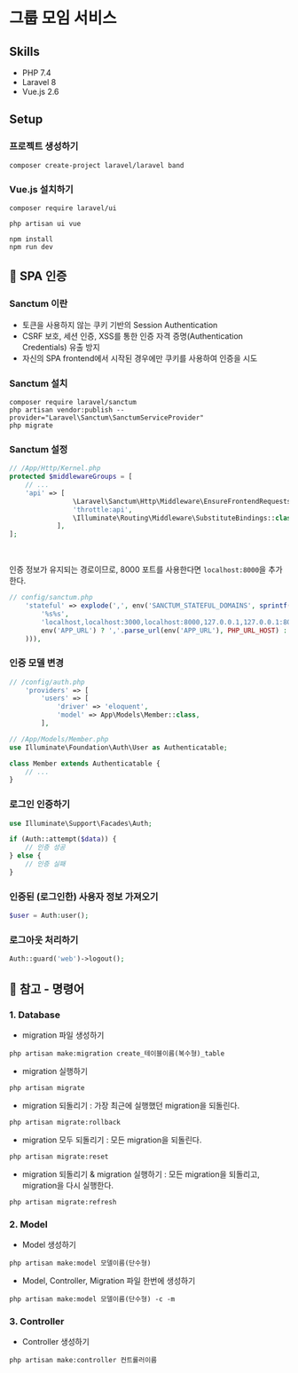 # 그룹 모임 서비스
## Skills
- PHP 7.4
- Laravel 8
- Vue.js 2.6

## Setup
### 프로젝트 생성하기
```
composer create-project laravel/laravel band
```

### Vue.js 설치하기
```
composer require laravel/ui
```

```
php artisan ui vue
```

```
npm install
npm run dev
```

## :memo: SPA 인증
### Sanctum 이란
- 토큰을 사용하지 않는 쿠키 기반의 Session Authentication
- CSRF 보호, 세션 인증, XSS를 통한 인증 자격 증명(Authentication Credentials) 유출 방지
- 자신의 SPA frontend에서 시작된 경우에만 쿠키를 사용하여 인증을 시도

### Sanctum 설치
```
composer require laravel/sanctum
php artisan vendor:publish --provider="Laravel\Sanctum\SanctumServiceProvider"
php migrate
```

### Sanctum 설정
```php
// /App/Http/Kernel.php
protected $middlewareGroups = [
    // ...
    'api' => [
                \Laravel\Sanctum\Http\Middleware\EnsureFrontendRequestsAreStateful::class,
                'throttle:api',
                \Illuminate\Routing\Middleware\SubstituteBindings::class,
            ],
];
```

<br>

인증 정보가 유지되는 경로이므로, 8000 포트를 사용한다면 `localhost:8000`을 추가한다.
```php
// config/sanctum.php
    'stateful' => explode(',', env('SANCTUM_STATEFUL_DOMAINS', sprintf(
        '%s%s',
        'localhost,localhost:3000,localhost:8000,127.0.0.1,127.0.0.1:8000,::1',
        env('APP_URL') ? ','.parse_url(env('APP_URL'), PHP_URL_HOST) : ''
    ))),
```

### 인증 모델 변경
```php
// /config/auth.php
    'providers' => [
        'users' => [
            'driver' => 'eloquent',
            'model' => App\Models\Member::class,
        ],
```

```php
// /App/Models/Member.php
use Illuminate\Foundation\Auth\User as Authenticatable;

class Member extends Authenticatable {
    // ...
}
```

### 로그인 인증하기
```php
use Illuminate\Support\Facades\Auth;

if (Auth::attempt($data)) {
    // 인증 성공
} else {
    // 인증 실패
}
```

### 인증된 (로그인한) 사용자 정보 가져오기
```php
$user = Auth:user();
```

### 로그아웃 처리하기
```php
Auth::guard('web')->logout();
```

## :memo: 참고 - 명령어
### 1. Database
- migration 파일 생성하기
```
php artisan make:migration create_테이블이름(복수형)_table
```

- migration 실행하기
```
php artisan migrate
```

- migration 되돌리기 : 가장 최근에 실행했던 migration을 되돌린다.
```
php artisan migrate:rollback
```

- migration 모두 되돌리기 : 모든 migration을 되돌린다.
```
php artisan migrate:reset
```

- migration 되돌리기 & migration 실행하기 : 모든 migration을 되돌리고, migration을 다시 실행한다. 
```
php artisan migrate:refresh
```

### 2. Model
- Model 생성하기
```
php artisan make:model 모델이름(단수형)
```

- Model, Controller, Migration 파일 한번에 생성하기
```
php artisan make:model 모델이름(단수형) -c -m
```

### 3. Controller
- Controller 생성하기
```
php artisan make:controller 컨트롤러이름
```
